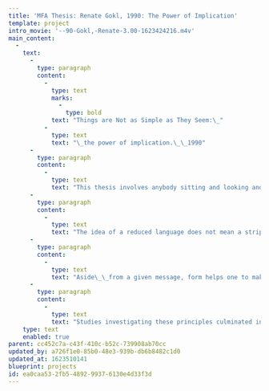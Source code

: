 ```yaml
---
title: 'MFA Thesis: Renate Gokl, 1990: The Power of Implication'
template: project
intro_movie: '--90-Gokl,-Renate-3.00-1623424216.m4v'
main_content:
  -
    text:
      -
        type: paragraph
        content:
          -
            type: text
            marks:
              -
                type: bold
            text: "Things are Not as Simple as They Seem:\_"
          -
            type: text
            text: "\_the power of implication.\_\_1990"
      -
        type: paragraph
        content:
          -
            type: text
            text: "This thesis involves anybody sitting and looking and not necessarily looking to see what they see. The question: is it possible to minimize a form without minimizing the message? Can a reductive process be used to maximize a message? This thesis proposed: yes, by means of something called implication — an implied meaning or understanding arising from a piece of communication which has either a direct or indirect relation to the message. The focus is not on what is shown, but what is imagined by the viewer. Implication is about setting up formal relationships, forming connections, working with contexts, and building an awareness of\_\_intentions and actions. It serves as a way to engage the viewer in the unfolding of a message, and also as a way in which to extend the meaning of the message."
      -
        type: paragraph
        content:
          -
            type: text
            text: "The idea of a reduced language does not mean a stripping away so that something does not exist, but rather a retaining of what is essential to the meaning of the message. All parts have relevance and everything exists for a reason. Preferably, the elements should carry more than one meaning through the formation of relationships and associations and a focus of intentions through given contexts. Essential to this is form as a support for content — not separate from it.\_"
      -
        type: paragraph
        content:
          -
            type: text
            text: "Aside\_\_from a given message, form helps one to make those relationships and can also help one to re-see something in a new way. It involves an awareness of intentions and actions, where form is not secondary to the message, but serves as an integral part of it, changing or possibly supporting the message."
      -
        type: paragraph
        content:
          -
            type: text
            text: "Studies investigating these principles culminated in the document for this thesis which combined the author’s own text by means of its content. It relies on an interaction with the viewer, as the complete message does not expose itself through simple observation, nor does the entire mes-sage arise through a straightforward reading of the manuscript version.\_"
    type: text
    enabled: true
parent: cc452c7a-c43f-410c-b52c-739908ab70cc
updated_by: a726f1e0-85b0-48e3-939b-db6b8482c1d0
updated_at: 1623510141
blueprint: projects
id: ea0caa53-2fb5-4892-9937-6130e4d33f3d
---
```

